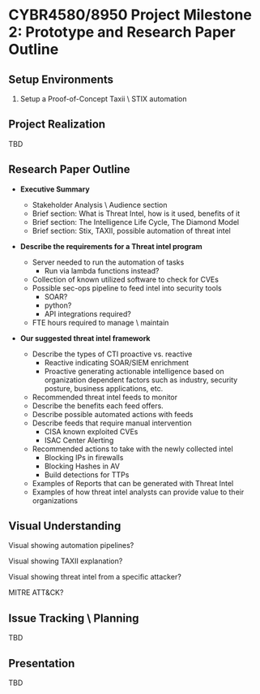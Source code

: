# CYBR4580/8950 Project Milestone 2: Prototype and Research Paper Outline

## Setup Environments

1. Setup a Proof-of-Concept Taxii \ STIX automation 

## Project Realization 

TBD

## Research Paper Outline
 - **Executive Summary**
   - Stakeholder Analysis \ Audience section 
   - Brief section: What is Threat Intel, how is it used, benefits of it
   - Brief section: The Intelligence Life Cycle, The Diamond Model
   - Brief section: Stix, TAXII, possible automation of threat intel
 - **Describe the requirements for a Threat intel program**
   - Server needed to run the automation of tasks
     - Run via lambda functions instead?  
   - Collection of known utilized software to check for CVEs
   - Possible sec-ops pipeline to feed intel into security tools
     - SOAR?
     - python?
     - API integrations required?
   - FTE hours required to manage \ maintain
     
 - **Our suggested threat intel framework**
   - Describe the types of CTI proactive vs. reactive
     - Reactive indicating SOAR/SIEM enrichment
     - Proactive generating actionable intelligence based on organization dependent factors such as industry, security posture, business applications, etc.
    - Recommended threat intel feeds to monitor
     - Describe the benefits each feed offers.
     - Describe possible automated actions with feeds
     - Describe feeds that require manual intervention
       - CISA known exploited CVEs
       - ISAC Center Alerting
   - Recommended actions to take with the newly collected intel
     - Blocking IPs in firewalls
     - Blocking Hashes in AV
     - Build detections for TTPs
   - Examples of Reports that can be generated with Threat Intel
   - Examples of how threat intel analysts can provide value to their organizations 


## Visual Understanding 

Visual showing automation pipelines? 

Visual showing TAXII explanation? 

Visual showing threat intel from a specific attacker? 

MITRE ATT&CK? 


## Issue Tracking \ Planning

TBD


## Presentation

TBD
